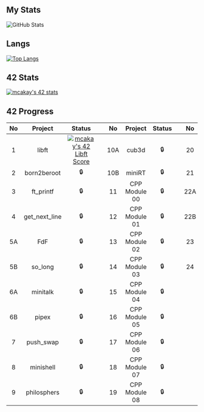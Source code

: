 ## My Stats
![GitHub Stats](https://github-readme-stats.vercel.app/api?username=mcakay&theme=tokyonight)

## Langs
[![Top Langs](https://github-readme-stats.vercel.app/api/top-langs/?username=mcakay&layout=compact&theme=tokyonight)](https://github.com/mcakay)

## 42 Stats
[![mcakay's 42 stats](https://badge42.vercel.app/api/v2/cl5n4bxix008708ld96du2gww/stats?cursusId=21&coalitionId=227)](https://github.com/JaeSeoKim/badge42)

## 42 Progress
| No | Project | Status  |  | No  | Project | Status |  | No | Project     | Status |
| :---:  | :---:   | :---:  | :---:  | :---:  | :---:    | :---:    | :---:  | :---:  | :---:  | :---:   |
| 1  | libft   | [![mcakay's 42 Libft Score](https://badge42.vercel.app/api/v2/cl5n4bxix008708ld96du2gww/project/2626110)](https://github.com/JaeSeoKim/badge42)|  | 10A | cub3d   | 🔒 |  | 20 | NetPractice | 🔒   |
| 2  | born2beroot   | 🔒 |  | 10B | miniRT   | 🔒 |  | 21 | ft_containers | 🔒   |
| 3  | ft_printf   | 🔒 |  | 11 | CPP Module 00   | 🔒   |  | 22A | ft_irc | 🔒   |
| 4  | get_next_line   | 🔒 |  | 12 | CPP Module 01   | 🔒|  | 22B | webserv | 🔒   |
| 5A  | FdF   | 🔒 |  | 13 | CPP Module 02   | 🔒   |  | 23 | inception | 🔒   |
| 5B  | so_long   | 🔒 |  | 14 | CPP Module 03   | 🔒   |  | 24 | ft_transcendence | 🔒   |
| 6A  | minitalk   | 🔒 |  | 15 | CPP Module 04   | 🔒   |  |  |  |    |
| 6B  | pipex   | 🔒 |  | 16 | CPP Module 05   | 🔒   |  |  |  |   |
| 7  | push_swap   | 🔒 |  | 17 | CPP Module 06   | 🔒   |  |  |  |    |
| 8  | minishell   | 🔒 |  | 18 | CPP Module 07   | 🔒   |  |  |  |    |
| 9  | philosphers   | 🔒 |  | 19 | CPP Module 08   | 🔒   |  |  |  |   
